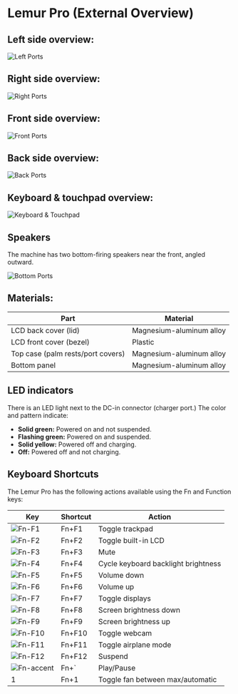 # Lemur Pro (External Overview)

## Left side overview:

![Left Ports](./img/ports-left.webp)

## Right side overview:

![Right Ports](./img/ports-right.webp)

## Front side overview:

![Front Ports](./img/ports-front.webp)

## Back side overview:

![Back Ports](./img/ports-back.png)

## Keyboard & touchpad overview:

![Keyboard & Touchpad](./img/keyboard-touchpad.webp)

## Speakers

The machine has two bottom-firing speakers near the front, angled outward.

![Bottom Ports](./img/ports-bottom.webp)

## Materials:

|Part                              |Material                |
|----------------------------------|------------------------|
|LCD back cover (lid)              |Magnesium-aluminum alloy|
|LCD front cover (bezel)           |Plastic                 |
|Top case (palm rests/port covers) |Magnesium-aluminum alloy|
|Bottom panel                      |Magnesium-aluminum alloy|

## LED indicators

There is an LED light next to the DC-in connector (charger port.) The color and pattern indicate:

- **Solid green:** Powered on and not suspended.
- **Flashing green:** Powered on and suspended.
- **Solid yellow:** Powered off and charging.
- **Off:** Powered off and not charging.

## Keyboard Shortcuts

The Lemur Pro has the following actions available using the Fn and Function keys:

|Key                           |Shortcut|Action                             |
|------------------------------|--------|-----------------------------------|
|![Fn-F1](./img/fn-f1.png)     |Fn+F1   |Toggle trackpad                    |
|![Fn-F2](./img/fn-f2.png)     |Fn+F2   |Toggle built-in LCD                |
|![Fn-F3](./img/fn-f3.png)     |Fn+F3   |Mute                               |
|![Fn-F4](./img/fn-f4.png)     |Fn+F4   |Cycle keyboard backlight brightness|
|![Fn-F5](./img/fn-f5.png)     |Fn+F5   |Volume down                        |
|![Fn-F6](./img/fn-f6.png)     |Fn+F6   |Volume up                          |
|![Fn-F7](./img/fn-f7.png)     |Fn+F7   |Toggle displays                    |
|![Fn-F8](./img/fn-f8.png)     |Fn+F8   |Screen brightness down             |
|![Fn-F9](./img/fn-f9.png)     |Fn+F9   |Screen brightness up               |
|![Fn-F10](./img/fn-f10.png)   |Fn+F10  |Toggle webcam                      |
|![Fn-F11](./img/fn-f11.png)   |Fn+F11  |Toggle airplane mode               |
|![Fn-F12](./img/fn-f12.png)   |Fn+F12  |Suspend                            |
|![Fn-accent](./img/fn-dia.jpg)|Fn+`    |Play/Pause                         |
|1                             |Fn+1    |Toggle fan between max/automatic   |
